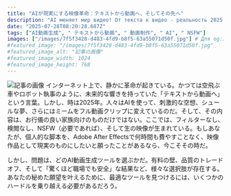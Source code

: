 ```yaml
---
title: "AIが現実にする映像革命：テキストから動画へ、そしてその先へ"
description: "AI меняет мир видео! От текста к видео - реальность 2025 года. Создавайте NSFW-контент, мечты и мемы без ограничений. Выбор AI-инструмента – вот вызов."
date: "2025-07-28T08:20:28.687Z"
tags: ["AI動画生成", " テキストから動画", " 動画制作", " AI", " NSFW"]
images: ["/images/7f5f3428-d483-4fd9-b8f5-63a55071d50f.jpg"] # Для og:image
#featured_image: "/images/7f5f3428-d483-4fd9-b8f5-63a55071d50f.jpg"
#featured_image_alt: "記事の画像"
#featured_image_width: 1024
#featured_image_height: 768
---
```

![記事の画像](/images/7f5f3428-d483-4fd9-b8f5-63a55071d50f.jpg)
インターネット上で、静かに革命が起きている。かつては空飛ぶ車やロボット執事のように、未来的な響きを持っていた「テキストから動画へ」という言葉。しかし、時は2025年。人々はAIを使って、刺激的な空想、シュールな夢、さらにはミームをフル動画クリップに変えているのだ。そして、その内容は、お行儀の良い家族向けのものだけではない。ここでは、フィルターなし、検閲なし、NSFW（必要であれば）、そして生の映像が生まれている。もしあなたが、個人的な脚本を、Adobe After Effectsで何時間も費やすことなく、映像作品として現実のものにしたいと願ったことがあるなら、今こそその時だ。

しかし、問題は、どのAI動画生成ツールを選ぶかだ。有料の壁、品質のトレードオフ、そして「驚くほど職場でも安全」な結果など、様々な選択肢が存在する。あなたの秘めた願望を叶えるために、最適なツールを見つけるには、いくつかのハードルを乗り越える必要があるだろう。
